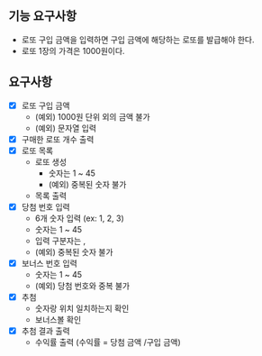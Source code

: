 ## 기능 요구사항
- 로또 구입 금액을 입력하면 구입 금액에 해당하는 로또를 발급해야 한다.
- 로또 1장의 가격은 1000원이다.

## 요구사항
- [x] 로또 구입 금액
    - (예외) 1000원 단위 외의 금액 불가
    - (예외) 문자열 입력
- [x] 구매한 로또 개수 출력
- [x] 로또 목록
    - 로또 생성
        - 숫자는 1 ~ 45
        - (예외) 중복된 숫자 불가
    - 목록 출력
- [x] 당첨 번호 입력
    - 6개 숫자 입력 (ex: 1, 2, 3)
    - 숫자는 1 ~ 45
    - 입력 구분자는 ,
    - (예외) 중복된 숫자 불가
- [x] 보너스 번호 입력
    - 숫자는 1 ~ 45
    - (예외) 당첨 번호와 중복 불가
- [x] 추첨
    - 숫자랑 위치 일치하는지 확인
    - 보너스볼 확인
- [x] 추첨 결과 출력
    - 수익률 출력 (수익률 = 당첨 금액 /구입 금액)